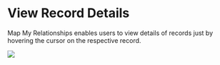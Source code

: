 # View Record Details

Map My Relationships enables users to view details of records just by hovering the cursor on the respective record.

![](<../../.gitbook/assets/Fea\_3 (1).png>)

